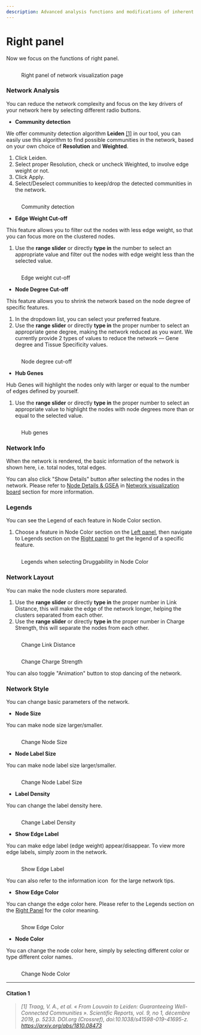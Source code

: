```yaml
---
description: Advanced analysis functions and modifications of inherent network parameters
---
```


# Right panel

Now we focus on the functions of right panel.

<figure><img src="../.gitbook/assets/1736048626483.png" alt=""><figcaption><p>Right panel of network visualization page</p></figcaption></figure>

### Network Analysis

You can reduce the network complexity and focus on the key drivers of your network here by selecting different radio buttons.

* **Community detection**

We offer community detection algorithm **Leiden** [\[1\]](right-panel.md#citation-1) in our tool, you can easily use this algorithm to find possible communities in the network, based on your own choice of **Resolution** and **Weighted**.

1. Click Leiden.
2. Select proper Resolution, check or uncheck Weighted, to involve edge weight or not.
3. Click Apply.
4. Select/Deselect communities to keep/drop the detected communities in the network.

<figure><img src="../.gitbook/assets/1736307018650.png" alt=""><figcaption><p>Community detection</p></figcaption></figure>

* **Edge Weight Cut-off**

This feature allows you to filter out the nodes with less edge weight, so that you can focus more on the clustered nodes.

1. Use the **range slider** or directly **type in** the number to select an appropriate value and filter out the nodes with edge weight less than the selected value.

<figure><img src="../.gitbook/assets/1736310113691.png" alt=""><figcaption><p>Edge weight cut-off</p></figcaption></figure>

* **Node Degree Cut-off**

This feature allows you to shrink the network based on the node degree of specific features.

1. In the dropdown list, you can select your preferred feature.
2. Use the **range slider** or directly **type in** the proper number to select an appropriate gene degree, making the network reduced as you want. We currently provide 2 types of values to reduce the network — Gene degree and Tissue Specificity values.

<figure><img src="../.gitbook/assets/1736309998103 (1).png" alt=""><figcaption><p>Node degree cut-off</p></figcaption></figure>

* **Hub Genes**

Hub Genes will highlight the nodes only with larger or equal to the number of edges defined by yourself.&#x20;

1. Use the **range slider** or directly **type in** the proper number to select an appropriate value to highlight the nodes with node degrees more than or equal to the selected value.

<figure><img src="../.gitbook/assets/1736310857889.png" alt=""><figcaption><p>Hub genes</p></figcaption></figure>

### Network Info

When the network is rendered, the basic information of the network is shown here, i.e. total nodes, total edges.

You can also click "Show Details" button after selecting the nodes in the network. Please refer to [Node Details & GSEA](network-visualization-board.md#annotations-and-gsea) in [Network visualization board](network-visualization-board.md) section for more information.

### Legends

You can see the Legend of each feature in Node Color section.

1. Choose a feature in Node Color section on the [Left panel](left-panel.md), then navigate to Legends section on the [Right panel](right-panel.md) to get the legend of a specific feature.

<figure><img src="../.gitbook/assets/1736395190478.png" alt=""><figcaption><p>Legends when selecting Druggability in Node Color</p></figcaption></figure>

### Network Layout

You can make the node clusters more separated.

1. Use the **range slider** or directly **type in** the proper number in Link Distance, this will make the edge of the network longer, helping the clusters separated from each other.
2. Use the **range slider** or directly **type in** the proper number in Charge Strength, this will separate the nodes from each other.

<figure><img src="../.gitbook/assets/1736397446375.png" alt=""><figcaption><p>Change Link Distance</p></figcaption></figure>

<figure><img src="../.gitbook/assets/1736397593098 (1).png" alt=""><figcaption><p>Change Charge Strength</p></figcaption></figure>

You can also toggle "Animation" button to stop dancing of the network.

### Network Style

You can change basic parameters of the network.

* **Node Size**

You can make node size larger/smaller.

<figure><img src="../.gitbook/assets/1736398182205.png" alt=""><figcaption><p>Change Node Size</p></figcaption></figure>

* **Node Label Size**

You can make node label size larger/smaller.

<figure><img src="../.gitbook/assets/1736398407283.png" alt=""><figcaption><p>Change Node Label Size</p></figcaption></figure>

* **Label Density**

You can change the label density here.

<figure><img src="../.gitbook/assets/1736398695366.png" alt=""><figcaption><p>Change Label Density</p></figcaption></figure>

* **Show Edge Label**

You can make edge label (edge weight) appear/disappear. To view more edge labels, simply zoom in the network.

<figure><img src="../.gitbook/assets/1736403488547.png" alt=""><figcaption><p>Show Edge Label</p></figcaption></figure>

You can also refer to the information icon <img src="../.gitbook/assets/1736049289149(1).png" alt="" data-size="line"> for the large network tips.

* **Show Edge Color**

You can change the edge color here. Please refer to the Legends section on the [Right Panel](right-panel.md) for the color meaning.

<figure><img src="../.gitbook/assets/1736404223829.png" alt=""><figcaption><p>Show Edge Color</p></figcaption></figure>

* **Node Color**

You can change the node color here, simply by selecting different color or type different color names.

<figure><img src="../.gitbook/assets/1736404655031.png" alt=""><figcaption><p>Change Node Color</p></figcaption></figure>

***

#### Citation 1

> _\[1] Traag, V. A., et al. « From Louvain to Leiden: Guaranteeing Well-Connected Communities ». Scientific Reports, vol. 9, no 1, décembre 2019, p. 5233. DOI.org (Crossref), doi:10.1038/s41598-019-41695-z. https://arxiv.org/abs/1810.08473_
